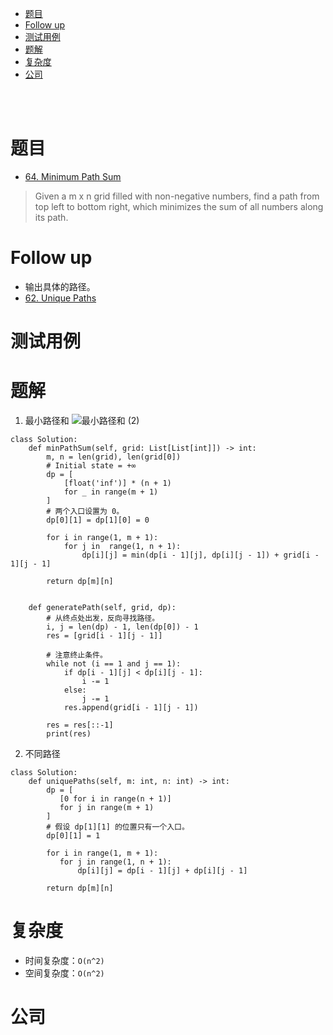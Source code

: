 - [题目](#题目)
- [Follow up](#follow-up)
- [测试用例](#测试用例)
- [题解](#题解)
- [复杂度](#复杂度)
- [公司](#公司)

</br></br>

# 题目
- [64. Minimum Path Sum](https://leetcode.com/problems/minimum-path-sum/description/)
> Given a m x n grid filled with non-negative numbers, find a path from top left to bottom right, which minimizes the sum of all numbers along its path.

# Follow up
- 输出具体的路径。
- [62. Unique Paths](https://leetcode.com/problems/unique-paths/description/)

# 测试用例

# 题解
1. 最小路径和
![最小路径和 (2)](https://user-images.githubusercontent.com/57697266/144743566-d6ac8967-532c-43ce-865b-c0c4d0ff8627.png)
```
class Solution:
    def minPathSum(self, grid: List[List[int]]) -> int:
        m, n = len(grid), len(grid[0])
        # Initial state = +∞
        dp = [
            [float('inf')] * (n + 1)
            for _ in range(m + 1)
        ]
        # 两个入口设置为 0。
        dp[0][1] = dp[1][0] = 0

        for i in range(1, m + 1):
            for j in  range(1, n + 1):
                dp[i][j] = min(dp[i - 1][j], dp[i][j - 1]) + grid[i - 1][j - 1]

        return dp[m][n]


    def generatePath(self, grid, dp):
        # 从终点处出发，反向寻找路径。
        i, j = len(dp) - 1, len(dp[0]) - 1
        res = [grid[i - 1][j - 1]]

        # 注意终止条件。
        while not (i == 1 and j == 1):
            if dp[i - 1][j] < dp[i][j - 1]:
                i -= 1
            else:
                j -= 1
            res.append(grid[i - 1][j - 1])
            
        res = res[::-1]
        print(res)
```
2. 不同路径
```
class Solution:
    def uniquePaths(self, m: int, n: int) -> int:
        dp = [
           [0 for i in range(n + 1)]
           for j in range(m + 1)
        ]
        # 假设 dp[1][1] 的位置只有一个入口。
        dp[0][1] = 1

        for i in range(1, m + 1):
           for j in range(1, n + 1):
               dp[i][j] = dp[i - 1][j] + dp[i][j - 1]

        return dp[m][n]
```

# 复杂度
- 时间复杂度：`O(n^2)`
- 空间复杂度：`O(n^2)`

# 公司
